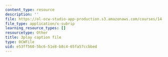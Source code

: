 ```yaml
---
content_type: resource
description: ''
file: https://ol-ocw-studio-app-production.s3.amazonaws.com/courses/14-01sc-principles-of-microeconomics-fall-2011/e53ff5605bc651e8b8c465fa57ccbbed_f8Kn9GkR514.srt
file_type: application/x-subrip
learning_resource_types: []
resourcetype: Other
title: 3play caption file
type: OCWFile
uid: e53ff560-5bc6-51e8-b8c4-65fa57ccbbed
---
```

